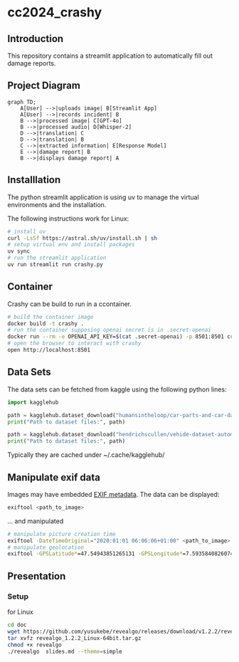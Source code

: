 # cc2024_crashy

## Introduction
This repository contains a streamlit application to automatically fill out damage reports. 

## Project Diagram

```mermaid
graph TD;
    A[User] -->|uploads image| B[Streamlit App]
    A[User] -->|records incident| B
    B -->|processed image| C[GPT-4o]
    B -->|processed audio| D[Whisper-2]
    D -->|translation| C
    D -->|translation| B
    C -->|extracted information| E[Response Model]
    E -->|damage report| B
    B -->|displays damage report| A
```

## Installlation
The python streamlit application is using uv to manage the virtual environments and the installation.

The following instructions work for Linux:
```bash
# install uv
curl -LsSf https://astral.sh/uv/install.sh | sh
# setup virtual env and install packages
uv sync
# run the streamlit application
uv run streamlit run crashy.py
```

## Container

Crashy can be build to run in a ccontainer.

```bash
# build the container image
docker build -t crashy .
# run the container supposing openai secret is in .secret-openai
docker run --rm -e OPENAI_API_KEY=$(cat .secret-openai) -p 8501:8501 crashy
# open the browser to interact with crashy
open http://localhost:8501
```

## Data Sets

The data sets can be fetched from kaggle using the following python lines:

```python
import kagglehub

path = kagglehub.dataset_download("humansintheloop/car-parts-and-car-damages")
print("Path to dataset files:", path)

path = kagglehub.dataset_download("hendrichscullen/vehide-dataset-automatic-vehicle-damage-detection")
print("Path to dataset files:", path)
```

Typically they are cached under ~/.cache/kagglehub/

## Manipulate exif data
Images may have embedded  [EXIF metadata](https://en.wikipedia.org/wiki/Exif). The data can be displayed:

```bash
exiftool <path_to_image>
```
... and manipulated
```bash
# manipulate picture creation time
exiftool -DateTimeOriginal="2020:01:01 06:06:06+01:00" <path_to_image>
# manipulate geolocation
exiftool -GPSLatitude*=47.54943851265131 -GPSLongitude*=7.593584082607474 -GPSAltitude*=277 <path_to_image>
```

## Presentation
### Setup
for Linux
```bash
cd doc
wget https://github.com/yusukebe/revealgo/releases/download/v1.2.2/revealgo_1.2.2_Linux-64bit.tar.gz
tar xvfz revealgo_1.2.2_Linux-64bit.tar.gz
chmod +x revealgo
./revealgo  slides.md --theme=simple
```
